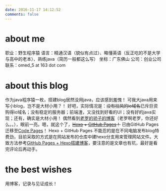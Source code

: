 ```yaml
---
date: 2016-11-17 14:12:52
comments: false
---
```


# about me
职业：野生程序猿
语言：精通汉语（貌似有点过）、略懂英语（反正吃的不是大学与高中的老本）、熟练java（简历一般都这么写）
坐标：广东佛山
公司：创业公司
联系：omed_5 at 163 dot com

# about this blog
作为java程序猿一枚，搭建blog居然没用java，应该感到羞愧！
可我大java用来写小blog，岂不是大材小用？！
好吧，实际情况是：~~没有拉风的io域名~~已斥巨资购得io域名；没有稳定的服务器；前端渣，又没找到好看的UI；没有好的java实现；还有，确实是大材小用！
偶然看到[老罗的骄子的博客](http://roosephu.github.io/)（老罗啊老罗，你还好么。。），眼前一亮。嗯，就这个了，~~[Hexo](https://hexo.io/) + [GitHub Pages](https://pages.github.com/)！~~ 已由GitHub Pages迁移至[Code Pages](https://coding.net/)！
Hexo + GitHub Pages 不能忍的是在不同电脑发布blog特费劲，目前采取的方式是在网站发布的仓库中建hexo分支用来管理网站文件。大致方法参考[GitHub Pages + Hexo搭建博客](http://crazymilk.github.io/2015/12/28/GitHub-Pages-Hexo%E6%90%AD%E5%BB%BA%E5%8D%9A%E5%AE%A2/)，要注意的是文章也有坑，最好是看完评论后再动手。

# the best wishes
用博客，记录与见证成长！
